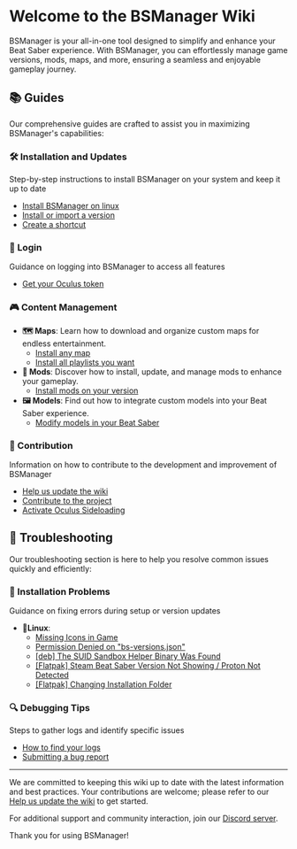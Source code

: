 # Welcome to the BSManager Wiki

BSManager is your all-in-one tool designed to simplify and enhance your Beat Saber experience. With BSManager, you can effortlessly manage game versions, mods, maps, and more, ensuring a seamless and enjoyable gameplay journey.

## 📚 Guides

Our comprehensive guides are crafted to assist you in maximizing BSManager's capabilities:

### 🛠️ Installation and Updates

Step-by-step instructions to install BSManager on your system and keep it up to date

- [Install BSManager on linux](install-bsmanager-on-linux)
- [Install or import a version](install-or-import-a-version)
- [Create a shortcut](create-a-shortcut)

### 🔑 Login

Guidance on logging into BSManager to access all features

- [Get your Oculus token](get-your-oculus-token)

### 🎮 Content Management

- __🗺️ Maps__: Learn how to download and organize custom maps for endless entertainment.
    - [Install any map](install-any-map)
    - [Install all playlists you want](install-all-playlists-you-want)
- __🧩 Mods__: Discover how to install, update, and manage mods to enhance your gameplay.
    - [Install mods on your version](install-mods-on-your-version)
- __🖼️ Models__: Find out how to integrate custom models into your Beat Saber experience.
    - [Modify models in your Beat Saber](modify-models-in-your-beat-saber)

### 🤝 Contribution

Information on how to contribute to the development and improvement of BSManager

- [Help us update the wiki](help-us-update-the-wiki)
- [Contribute to the project](https://github.com/Zagrios/bs-manager/blob/master/CONTRIBUTING.md)
- [Activate Oculus Sideloading](Activate-Oculus-sideloading)

## 🐞 Troubleshooting

Our troubleshooting section is here to help you resolve common issues quickly and efficiently:

<!-- ### ⚙️ Connection Issues: Solutions for problems related to connecting BSManager to required services. -->

### 💾 Installation Problems

Guidance on fixing errors during setup or version updates

- __🐧Linux__:
    - [Missing Icons in Game]([Linux]-Missing-Icons-in-Game)
    - [Permission Denied on "bs-versions.json"]([Linux]-Permission-Denied-on-bs-version.json)
    - [[deb] The SUID Sandbox Helper Binary Was Found]([Linux]-[deb]-The-SUID-Sandbox-Helper-Binary-Was-Found)
    - [[Flatpak] Steam Beat Saber Version Not Showing / Proton Not Detected]([Linux]-[Flatpak]-Steam-Beat-Saber-Version-Not-Showing-Proton-Not-Detected)
    - [[Flatpak] Changing Installation Folder]([Linux]-[Flatpak]-Changing-Installation-Folder)

<!-- ### 🎮 Gameplay Issues: Fixes for issues impacting Beat Saber performance. -->

### 🔍 Debugging Tips

Steps to gather logs and identify specific issues

- [How to find your logs](how-to-find-your-logs)
- [Submitting a bug report](https://github.com/Zagrios/bs-manager/issues/new?assignees=Zagrios&labels=bug&projects=&template=1-bug-report.yaml&title=%5BBUG%5D+%3A+)

***

We are committed to keeping this wiki up to date with the latest information and best practices. Your contributions are welcome; please refer to our [Help us update the wiki](help-us-update-the-wiki) to get started.

For additional support and community interaction, join our [Discord server](https://discord.gg/uSqbHVpKdV).

Thank you for using BSManager!
